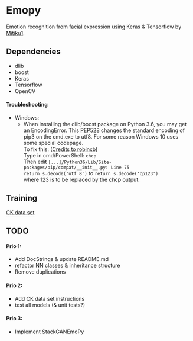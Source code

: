 # Emopy
Emotion recognition from facial expression using Keras & Tensorflow by 
[Mitiku1](https://github.com/mitiku1).

## Dependencies
- dlib
- boost
- Keras
- Tensorflow
- OpenCV

#### Troubleshooting
- Windows:
    - When installing the dlib/boost package on Python 3.6, you may get an EncodingError. This 
[PEP528](https://www.python.org/dev/peps/pep-0528/) changes the standard encoding of pip3 on the 
cmd.exe to utf8. For some reason Windows 10 uses some special codepage.   
To fix this: ([Credits to robinxb](https://github.com/pypa/pip/issues/4251#issuecomment-279117184))   
Type in cmd/PowerShell: 
 `chcp`   
 Then edit `[...]/Python36/Lib/Site-packages/pip/compat/__init__.py: Line 75`  
 `return s.decode('utf_8')` to `return s.decode('cp123') `  
  where 123 is to be replaced by the chcp output.
  
## Training  <!--- TODO --> 
[CK data set](http://www.pitt.edu/~emotion/ck-spread.htm) 


## TODO
#### Prio 1:
- Add DocStrings & update README.md
- refactor NN classes & inheritance structure
- Remove duplications

#### Prio 2:
- Add CK data set instructions 
- test all models (& unit tests?)

#### Prio 3:
- Implement StackGANEmoPy